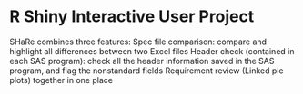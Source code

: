 # R Shiny Interactive User Project
SHaRe combines three features: 
Spec file comparison: compare and highlight all differences between two Excel files 
Header check (contained in each SAS program): check all the header information saved in the SAS program, and flag the nonstandard fields 
Requirement review (Linked pie plots) together in one place

